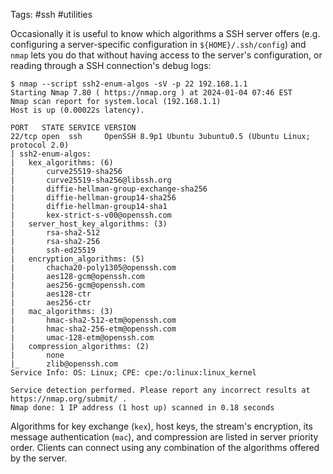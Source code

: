 Tags: #ssh #utilities 

Occasionally it is useful to know which algorithms a SSH server offers (e.g. configuring a server-specific configuration in `${HOME}/.ssh/config`) and `nmap` lets you do that without having access to the server's configuration, or reading through a SSH connection's debug logs:
```shell
$ nmap --script ssh2-enum-algos -sV -p 22 192.168.1.1
Starting Nmap 7.80 ( https://nmap.org ) at 2024-01-04 07:46 EST
Nmap scan report for system.local (192.168.1.1)
Host is up (0.00022s latency).

PORT   STATE SERVICE VERSION
22/tcp open  ssh     OpenSSH 8.9p1 Ubuntu 3ubuntu0.5 (Ubuntu Linux; protocol 2.0)
| ssh2-enum-algos:
|   kex_algorithms: (6)
|       curve25519-sha256
|       curve25519-sha256@libssh.org
|       diffie-hellman-group-exchange-sha256
|       diffie-hellman-group14-sha256
|       diffie-hellman-group14-sha1
|       kex-strict-s-v00@openssh.com
|   server_host_key_algorithms: (3)
|       rsa-sha2-512
|       rsa-sha2-256
|       ssh-ed25519
|   encryption_algorithms: (5)
|       chacha20-poly1305@openssh.com
|       aes128-gcm@openssh.com
|       aes256-gcm@openssh.com
|       aes128-ctr
|       aes256-ctr
|   mac_algorithms: (3)
|       hmac-sha2-512-etm@openssh.com
|       hmac-sha2-256-etm@openssh.com
|       umac-128-etm@openssh.com
|   compression_algorithms: (2)
|       none
|_      zlib@openssh.com
Service Info: OS: Linux; CPE: cpe:/o:linux:linux_kernel

Service detection performed. Please report any incorrect results at https://nmap.org/submit/ .
Nmap done: 1 IP address (1 host up) scanned in 0.18 seconds
```

Algorithms for key exchange (`kex`), host keys, the stream's encryption, its message authentication (`mac`), and compression are listed in server priority order.  Clients can connect using any combination of the algorithms offered by the server.